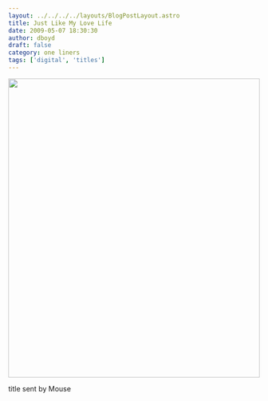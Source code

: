 ```yaml
---
layout: ../../../../layouts/BlogPostLayout.astro
title: Just Like My Love Life
date: 2009-05-07 18:30:30
author: dboyd
draft: false
category: one liners
tags: ['digital', 'titles']
---
```

<img
    srcset="https://img.selfiespirits.com/images/2009/05/craneWings_480.avif 480w"
    sizes="(max-width: 480px) 100vw"
    src="https://img.selfiespirits.com/images/2009/05/craneWings.jpg"
    alt=""
    style="width: clamp(0px, 100%, 600px); height: auto;"
/>

title sent by Mouse